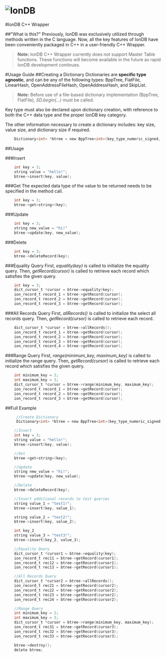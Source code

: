![IonDB](http://stickerpants.com/uploads/IonDB_logo_final.svg)
=========

#IonDB C++ Wrapper

##"What is this?"
Previously, IonDB was exclusively utilized through methods written in the C language.  Now, all the key features of IonDB have been conveniently packaged in C++ in a user-friendly C++ Wrapper.

>**Note:** IonDB C++ Wrapper currently does not support Master Table functions. These functions will become available in the future as rapid IonDB development continues.

#Usage Guide
##Creating a Dictionary
Dictionaries are **specific type agnostic**, and can be any of the following types: BppTree, FlatFile, LinearHash, OpenAddressFileHash, OpenAddressHash, and SkipList.

>**Note:** Before use of a file-based dictionary implementation (BppTree, FlatFile), *SD.begin(...)* must be called.

Key type must also be declared upon dictionary creation, with reference to both the C++ data type and the proper IonDB key category.

The other information necessary to create a dictionary includes: key size, value size, and dictionary size if required.

```c
    Dictionary<int> *btree = new BppTree<int>(key_type_numeric_signed, sizeof(int), 10);
```

##Usage

###Insert

```c
    int key = 3;
    string value = "hello!";
	btree->insert(key, value);
```

###Get
The expected data type of the value to be returned needs to be specified in the method call.

```c
    int key = 3;
    btree->get<string>(key);
```

###Update

```c
    int key = 3;
    string new_value = "hi!"
    btree->update(key, new_value);
```

###Delete

```c
    int key = 3;
    btree->deleteRecord(key);
```

###Equality Query
First, *equality(key)* is called to initialize the equality query. Then, *getRecord(cursor)* is called to retrieve each record which satisfies the given query.

```c
    int key = 3;
    dict_cursor_t *cursor = btree->equality(key);
    ion_record_t record_1 = btree->getRecord(cursor);
    ion_record_t record_2 = btree->getRecord(cursor);
    ion_record_t record_3 = btree->getRecord(cursor);
```

###All Records Query
First, *allRecords()* is called to initialize the select all records query. Then, *getRecord(cursor)* is called to retrieve each record.

```c
    dict_cursor_t *cursor = btree->allRecords();
    ion_record_t record_1 = btree->getRecord(cursor);
    ion_record_t record_2 = btree->getRecord(cursor);
    ion_record_t record_3 = btree->getRecord(cursor);
    ion_record_t record_4 = btree->getRecord(cursor);
```

###Range Query
First, *range(minimum_key, maximum_key)* is called to initialize the range query. Then, *getRecord(cursor)* is called to retrieve each record which satisfies the given query.

```c
    int minimum_key = 2;
    int maximum_key = 3;
    dict_cursor_t *cursor = btree->range(minimum_key, maximum_key);
    ion_record_t record_1 = btree->getRecord(cursor);
    ion_record_t record_2 = btree->getRecord(cursor);
    ion_record_t record_3 = btree->getRecord(cursor);
```

##Full Example

```c
     //Create Dictionary
     Dictionary<int> *btree = new BppTree<int>(key_type_numeric_signed, sizeof(int), 10);

	//Insert
	int key = 3;
	string value = "hello!";
	btree->insert(key, value);

	//Get
	btree->get<string>(key);

	//Update
	string new_value = "hi!";
	btree->update(key, new_value);

	//Delete
	btree->deleteRecord(key);

	//Insert additional records to test queries
	string value_1 = "test1!";
	btree->insert(key, value_1);

	string value_2 = "test2!";
	btree->insert(key, value_2);

	int key_2
	string value_3 = "test3!";
	btree->insert(key_2, value_3);

	//Equality Query
	dict_cursor_t *cursor1 = btree->equality(key);
	ion_record_t rec11 = btree->getRecord(cursor1);
	ion_record_t rec12 = btree->getRecord(cursor1);
	ion_record_t rec13 = btree->getRecord(cursor1);

	//All Records Query
	dict_cursor_t *cursor2 = btree->allRecords();
	ion_record_t rec21 = btree->getRecord(cursor2);
	ion_record_t rec22 = btree->getRecord(cursor2);
	ion_record_t rec23 = btree->getRecord(cursor2);
	ion_record_t rec24 = btree->getRecord(cursor2);

	//Range Query
	int minimum_key = 2;
    int maximum_key = 3;
    dict_cursor_t *cursor = btree->range(minimum_key, maximum_key);
	ion_record_t rec31 = btree->getRecord(cursor3);
	ion_record_t rec32 = btree->getRecord(cursor3);
	ion_record_t rec33 = btree->getRecord(cursor3);

	btree->destroy();
	delete btree;
```